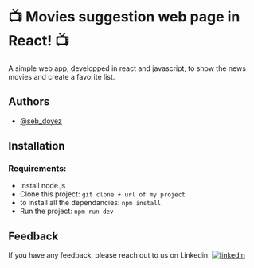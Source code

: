 
# 📺 Movies suggestion web page in React! 📺

A simple web app, developped in react and javascript, to show the news movies and create a favorite list.
## Authors

- [@seb_doyez](https://github.com/sebastien-doyez2812)


## Installation
### Requirements:
* Install node.js
* Clone this project:
 `git clone + url of my project`
* to install all the dependancies:
`npm install`
* Run the project:
`npm run dev`
## Feedback

If you have any feedback, please reach out to us on Linkedin: 
[![linkedin](https://img.shields.io/badge/linkedin-0A66C2?style=for-the-badge&logo=linkedin&logoColor=white)](
https://www.linkedin.com/in/s%C3%A9bastien-doyez-042604252/)

